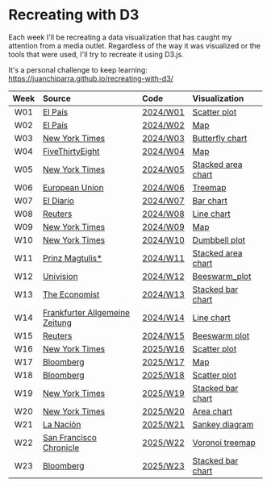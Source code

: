 # Recreating with D3

Each week I'll be recreating a data visualization that has caught my attention from a media outlet. Regardless of the way it was visualized or the tools that were used, I'll try to recreate it using D3.js.

It's a personal challenge to keep learning: https://juanchiparra.github.io/recreating-with-d3/


| Week | Source | Code | Visualization |
| :---: | :--- | :--- | :--- |
| W01 | [El País](https://elpais.com/america/2024-08-04/datos-los-resultados-en-venezuela-segun-la-oposicion-por-estado-parroquia-y-mesa-a-mesa.html#app) |  [2024/W01](/docs/2024/W01/scatter.html) | [Scatter plot](https://juanchiparra.github.io/recreating-with-d3/2024/W01/scatter.html) |
| W02  | [El País](https://elpais.com/america/2024-08-04/datos-los-resultados-en-venezuela-segun-la-oposicion-por-estado-parroquia-y-mesa-a-mesa.html#datawrapper-vis-6wtCW) | [2024/W02](/docs/2024/W02/map.html) | [Map](https://juanchiparra.github.io/recreating-with-d3/2024/W02/map.html) |
| W03  | [New York Times](https://www.nytimes.com/interactive/2024/08/23/us/politics/rnc-dnc-words.html#g-comp-box) | [2024/W03](/docs/2024/W03/butterfly.html) | [Butterfly chart](https://juanchiparra.github.io/recreating-with-d3/2024/W03/butterfly.html) |
| W04  | [FiveThirtyEight](https://projects.fivethirtyeight.com/trump-harris-2024-election-map/) | [2024/W04](/docs/2024/W04/map.html) | [Map](https://juanchiparra.github.io/recreating-with-d3/2024/W04/map.html) |
| W05  | [New York Times](https://www.nytimes.com/interactive/2024/09/24/opinion/global-poverty-rates.html) | [2024/W05](/docs/2024/W05/stacked-area.html) | [Stacked area chart](https://juanchiparra.github.io/recreating-with-d3/2024/W05/stacked-area.html) |
| W06  | [European Union](https://data.europa.eu/apps/eusanctionstracker/) | [2024/W06](/docs/2024/W06/treemap.html) | [Treemap](https://juanchiparra.github.io/recreating-with-d3/2024/W06/treemap.html) |
| W07  | [El Diario](https://www.eldiario.es/economia/aumentan-hogares-ingreso-minimo-vital-ayuda-cubre-mitad-pobreza-extrema_1_10972664.html) | [2024/W07](/docs/2024/W07/bar-chart.html) | [Bar chart](https://juanchiparra.github.io/recreating-with-d3/2024/W07/bar-chart.html) |
| W08  | [Reuters](https://www.reuters.com/graphics/USA-CONGRESS/PRODUCTIVITY/egpbabmkwvq/) | [2024/W08](/docs/2024/W08/line-chart.html) | [Line chart](https://juanchiparra.github.io/recreating-with-d3/2024/W08/line-chart.html) |
| W09  | [New York Times](https://www.nytimes.com/interactive/2024/11/05/us/elections/results-president.html) | [2024/W09](/docs/2024/W09/map.html) | [Map](https://juanchiparra.github.io/recreating-with-d3/2024/W09/map.html) |
| W10  | [New York Times](https://www.nytimes.com/interactive/2024/10/30/upshot/voters-moving-polarization.html) | [2024/W10](/docs/2024/W10/dumbbell.html) | [Dumbbell plot](https://juanchiparra.github.io/recreating-with-d3/2024/W10/dumbbell.html) |
| W11  | [Prinz Magtulis*](https://www.prinzmagtulis.com/lotto-ph/#g-prizes-Artboard_1-img) | [2024/W11](/docs/2024/W11/stacked-area.html) | [Stacked area chart](https://juanchiparra.github.io/recreating-with-d3/2024/W11/stacked-area.html) |
| W12  | [Univision](https://www.univision.com/especiales/noticias/infografias/2023/edad-senado/index-en.html) | [2024/W12](/docs/2024/W12/beeswarm_plot.html) | [Beeswarm_plot](https://juanchiparra.github.io/recreating-with-d3/2024/W12/beeswarm_plot.html) |
| W13  | [The Economist](https://www.economist.com/graphic-detail/2024/11/26/how-many-ukrainian-soldiers-have-died) | [2024/W13](/docs/2024/W13/stacked-bar.html) | [Stacked bar chart](https://juanchiparra.github.io/recreating-with-d3/2024/W13/stacked-bar.html) |
| W14  | [Frankfurter Allgemeine Zeitung](https://www.faz.net/aktuell/wirtschaft/schneller-schlau/dax-erfolgsgeschichte-ueberdeckt-viele-maengel-110153827.html#wrap-3c706e4e-83bc-4e32-b5a6-5202b58cb3f3) | [2024/W14](/docs/2024/W14/line-chart.html) | [Line chart](https://juanchiparra.github.io/recreating-with-d3/2024/W14/line-chart.html) |
| W15  | [Reuters](https://www.reuters.com/graphics/ALASKAAIR-BOEING/klvydkrlopg/) | [2024/W15](/docs/2024/W15/beeswarm_plot.html) | [Beeswarm plot](https://juanchiparra.github.io/recreating-with-d3/2024/W15/beeswarm_plot.html) |
| W16  | [New York Times](https://www.nytimes.com/interactive/2023/02/06/world/turkey-earthquake-faultlines.html) | [2025/W16](/docs/2025/W16/scatter.html) | [Scatter plot](https://juanchiparra.github.io/recreating-with-d3/2025/W16/scatter.html) |
| W17  | [Bloomberg](https://www.bloomberg.com/news/features/2024-10-03/helene-reveals-how-us-is-not-prepared-for-billion-dollar-disasters) | [2025/W17](/docs/2025/W17/map.html) | [Map](https://juanchiparra.github.io/recreating-with-d3/2025/W17/map.html) |
| W18  | [Bloomberg](https://www.bloomberg.com/graphics/2024-china-outshines-japan-cars-southeast-asia/) | [2025/W18](/docs/2025/W18/scatter.html) | [Scatter plot](https://juanchiparra.github.io/recreating-with-d3/2025/W18/scatter.html) |
| W19  | [New York Times](https://www.nytimes.com/interactive/2020/08/11/opinion/us-coronavirus-black-mortality.html) | [2025/W19](/docs/2025/W19/stacked-bar.html) | [Stacked bar chart](https://juanchiparra.github.io/recreating-with-d3/2025/W19/stacked-bar.html) |
| W20  | [New York Times](https://www.nytimes.com/interactive/2017/06/01/climate/us-biggest-carbon-polluter-in-history-will-it-walk-away-from-the-paris-climate-deal.html) | [2025/W20](/docs/2025/W20/area-chart.html) | [Area chart](https://juanchiparra.github.io/recreating-with-d3/2025/W20/area-chart.html) |
| W21  | [La Nación](https://www.lanacion.com.ar/economia/mejora-la-conectividad-del-interior-del-pais-con-el-exterior-pero-aun-esta-lejos-de-los-numeros-de-nid30012025/#ln-info-responsive-616) | [2025/W21](/docs/2025/W21/sankey.html) | [Sankey diagram](https://juanchiparra.github.io/recreating-with-d3/2025/W21/sankey.html) |
| W22  | [San Francisco Chronicle](https://www.sfchronicle.com/sf/article/mayor-lurie-policy-director-20049832.php) | [2025/W22](/docs/2025/W22/voronoi-treemap.html) | [Voronoi treemap](https://juanchiparra.github.io/recreating-with-d3/2025/W22/voronoi-treemap.html) |
| W23  | [Bloomberg](https://juanchiparra.github.io/recreating-with-d3/2025/W23/stacked-bar.html) | [2025/W23](/docs/2025/W23/stacked-bar.html) | [Stacked bar chart](https://juanchiparra.github.io/recreating-with-d3/2025/W23/stacked-bar.html) |

